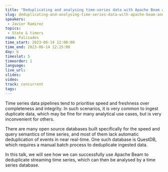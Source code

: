 ```yaml
---
title: "Deduplicating and analysing time-series data with Apache Beam and QuestDB"
slug: deduplicating-and-analysing-time-series-data-with-apache-beam-and-questdb
speakers:
 - Javier Ramirez
topics:
 - State & timers
room: Palisades
time_start: 2023-06-14 12:00:00
time_end: 2023-06-14 12:25:00
day: b
timeslot: 5
timeorder: 1
language: 
live_url: 
slides: 
video: 
track: concurrent
tags:
---
```


Time series data pipelines tend to prioritise speed and freshness over completeness and integrity. In such scenarios, it is very common to ingest duplicate data, which may be fine for many analytical use cases, but is very inconvenient for others.
 
 
 
 There are many open source databases built specifically for the speed and query semantics of time series, and most of them lack automatic deduplication of events in near real-time. One such database is QuestDB, which requires a manual batch process to deduplicate ingested data.
 
 
 
 In this talk, we will see how we can successfully use Apache Beam to deduplicate streaming time series, which can then be analysed by a time series database.